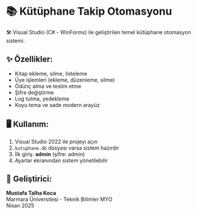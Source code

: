 # 📚 Kütüphane Takip Otomasyonu

🛠️ Visual Studio (C# - WinForms) ile geliştirilen temel kütüphane otomasyon sistemi.

## ✨ Özellikler:
- Kitap ekleme, silme, listeleme
- Üye işlemleri (ekleme, düzenleme, silme)
- Ödünç alma ve teslim etme
- Şifre değiştirme
- Log tutma, yedekleme
- Koyu tema ve sade modern arayüz

## 🖥️ Kullanım:
1. Visual Studio 2022 ile projeyi açın
2. `kutuphane.db` dosyası varsa sistem hazırdır
3. İlk giriş: **admin** (şifre: admin)
4. Ayarlar ekranından sistem yönetilebilir

## 🧠 Geliştirici:
**Mustafa Talha Koca**  
Marmara Üniversitesi - Teknik Bilimler MYO  
Nisan 2025
